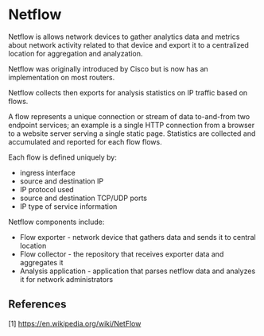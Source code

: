 # Netflow

Netflow is allows network devices to gather analytics data and metrics about network activity related to that device and export it to a centralized location for aggregation and analyzation.

Netflow was originally introduced by Cisco but is now has an implementation on most routers.

Netflow collects then exports for analysis statistics on IP traffic based on flows.

A flow represents a unique connection or stream of data to-and-from two endpoint services; an example is a single HTTP connection from a browser to a website server serving a single static page. Statistics are collected and accumulated and reported for each flow flows.

Each flow is defined uniquely by:
* ingress interface
* source and destination IP
* IP protocol used
* source and destination TCP/UDP ports
* IP type of service information

Netflow components include:
* Flow exporter - network device that gathers data and sends it to central location
* Flow collector - the repository that receives exporter data and aggregates it
* Analysis application - application that parses netflow data and analyzes it for network administrators


## References

[1] https://en.wikipedia.org/wiki/NetFlow